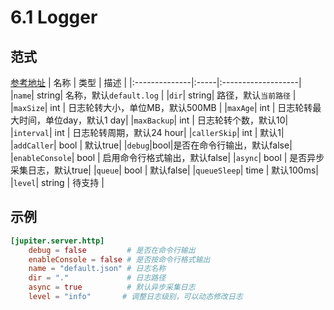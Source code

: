 # 6.1 Logger

## 范式
[参考地址](https://github.com/douyu/jupiter/tree/master/xlog/config.go)
|  名称 | 类型 | 描述 |
|:--------------|:-----|:-------------------|
|`name`| string| 名称，默认``default.log`` |
|`dir`| string| 路径，默认``当前路径`` |
|`maxSize`| int | 日志轮转大小，单位MB，默认500MB |
|`maxAge`| int | 日志轮转最大时间，单位day，默认1 day|
|`maxBackup`| int | 日志轮转个数，默认10|
|`interval`| int | 日志轮转周期，默认24 hour|
|`callerSkip`| int | 默认1|
|`addCaller`| bool | 默认true|
|`debug`|bool|是否在命令行输出，默认false|
|`enableConsole`| bool | 启用命令行格式输出，默认false|
|`async`| bool | 是否异步采集日志，默认true|
|`queue`| bool | 默认false|
|`queueSleep`| time | 默认100ms|
|`level`| string | 待支持 |



## 示例
```toml
[jupiter.server.http]
    debug = false         # 是否在命令行输出
    enableConsole = false # 是否按命令行格式输出
    name = "default.json" # 日志名称
    dir = "."             # 日志路径
    async = true          # 默认异步采集日志
    level = "info"       # 调整日志级别，可以动态修改日志 
```

